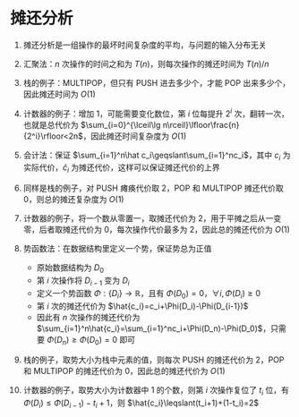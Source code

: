 # 摊还分析

1. 摊还分析是一组操作的最坏时间复杂度的平均，与问题的输入分布无关

2. 汇聚法：$n$ 次操作的时间之和为 $T(n)$，则每次操作的摊还时间为 $T(n)/n$

3. 栈的例子：MULTIPOP，但只有 PUSH 进去多少个，才能 POP 出来多少个，因此摊还时间为 $O(1)$

4. 计数器的例子：增加 1，可能需要变化数位，第 $i$ 位每提升 $2^{i}$ 次，翻转一次，也就是总代价为 $\sum_{i=0}^{\lceil\lg n\rceil}\lfloor\frac{n}{2^i}\rfloor<2n$，因此摊还时间复杂度为 $O(1)$

5. 会计法：保证 $\sum_{i=1}^n\hat c_i\geqslant\sum_{i=1}^nc_i$，其中 $c_i$ 为实际代价，$\hat c_i$ 为摊还代价，这样可以保证摊还代价的上界

6. 同样是栈的例子，对 PUSH 瘫痪代价取 2，POP 和 MULTIPOP 摊还代价取 0，则总的摊还复杂度为 $O(1)$

7. 计数器的例子，将一个数从零置一，取摊还代价为 2，用于平摊之后从一变零，后者取摊还代价为 0，每次操作代价最多为 2，因此总的摊还代价为 $O(1)$

8. 势函数法：在数据结构里定义一个势，保证势总为正值
   - 原始数据结构为 $D_0$
   - 第 $i$ 次操作将 $D_{i-1}$ 变为 $D_i$
   - 定义一个势函数 $\Phi:\{D_i\}\to \mathbb{R}$，且有 $\Phi(D_0)=0$，$\forall i,\Phi(D_i)\geqslant 0$
   - 第 $i$ 次的摊还代价为 $\hat{c_i}=c_i+\Phi(D_i)-\Phi(D_{i-1})$
   - 因此有 $n$ 次操作的摊还代价为 $\sum_{i=1}^n\hat{c_i}=\sum_{i=1}^nc_i+\Phi(D_n)-\Phi(D_0)$，只需要 $\Phi(D_n)\geqslant \Phi(D_0)=0$ 即可

9. 栈的例子，取势大小为栈中元素的值，则每次 PUSH 的摊还代价为 2，POP 和 MULTIPOP 的摊还代价为 0，因此总的摊还代价为 $O(1)$

10. 计数器的例子，取势大小为计数器中 1 的个数，则第 $i$ 次操作复位了 $t_i$ 位，有 $\Phi(D_i)\leqslant \Phi(D_{i-1})-t_i+1$，则 $\hat{c_i}\leqslant(t_i+1)+(1-t_i)=2$